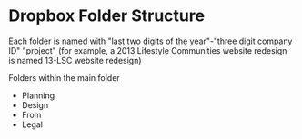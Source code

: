 Dropbox Folder Structure
================

Each folder is named with "last two digits of the year"-"three digit company ID" "project" (for example, a 2013 Lifestyle Communities website redesign is named 13-LSC website redesign)

  Folders within the main folder

* Planning
* Design
* From <client>
* Legal
